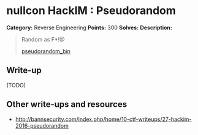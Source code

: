 # nullcon HackIM : Pseudorandom

**Category:** Reverse Engineering
**Points:** 300
**Solves:** 
**Description:**

> Random as F*!@
> 
> 
> [pseudorandom_bin](./pseudorandom_bin)


## Write-up

(TODO)

## Other write-ups and resources

* <http://bannsecurity.com/index.php/home/10-ctf-writeups/27-hackim-2016-pseudorandom>

